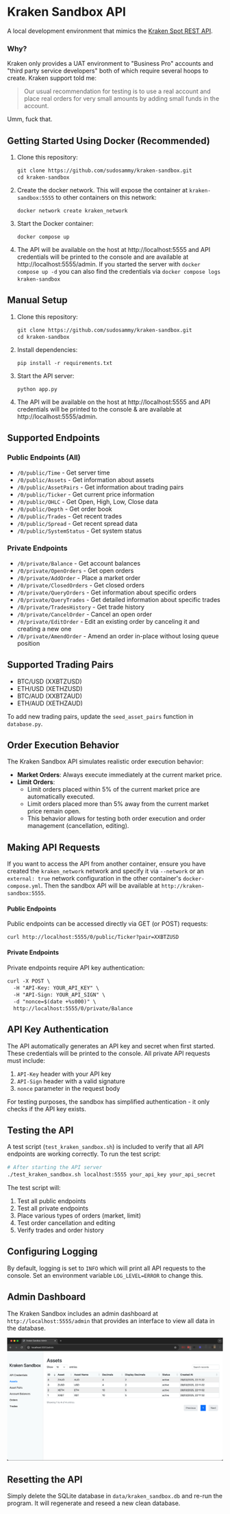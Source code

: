 # Kraken Sandbox API

A local development environment that mimics the [Kraken Spot REST API](https://docs.kraken.com/api/docs/rest-api/add-order).

### Why?
Kraken only provides a UAT environment to "Business Pro" accounts and "third party service developers" both of which require several hoops to create. Kraken support told me:

>Our usual recommendation for testing is to use a real account and place real orders for very small amounts by adding small funds in the account.

Umm, fuck that.

## Getting Started Using Docker (Recommended)

1. Clone this repository:
   ```
   git clone https://github.com/sudosammy/kraken-sandbox.git
   cd kraken-sandbox
   ```

2. Create the docker network. This will expose the container at `kraken-sandbox:5555` to other containers on this network:
   ```
   docker network create kraken_network
   ```

3. Start the Docker container:
   ```
   docker compose up
   ```

4. The API will be available on the host at http://localhost:5555 and API credentials will be printed to the console and are available at http://localhost:5555/admin. If you started the server with `docker compose up -d` you can also find the credentials via `docker compose logs kraken-sandbox`

## Manual Setup

1. Clone this repository:
   ```
   git clone https://github.com/sudosammy/kraken-sandbox.git
   cd kraken-sandbox
   ```

2. Install dependencies:
   ```
   pip install -r requirements.txt
   ```

3. Start the API server:
   ```
   python app.py
   ```

4. The API will be available on the host at http://localhost:5555 and API credentials will be printed to the console & are available at http://localhost:5555/admin.

## Supported Endpoints

### Public Endpoints (All)
- `/0/public/Time` - Get server time
- `/0/public/Assets` - Get information about assets
- `/0/public/AssetPairs` - Get information about trading pairs
- `/0/public/Ticker` - Get current price information
- `/0/public/OHLC` - Get Open, High, Low, Close data
- `/0/public/Depth` - Get order book
- `/0/public/Trades` - Get recent trades
- `/0/public/Spread` - Get recent spread data
- `/0/public/SystemStatus` - Get system status

### Private Endpoints
- `/0/private/Balance` - Get account balances
- `/0/private/OpenOrders` - Get open orders
- `/0/private/AddOrder` - Place a market order
- `/0/private/ClosedOrders` - Get closed orders
- `/0/private/QueryOrders` - Get information about specific orders
- `/0/private/QueryTrades` - Get detailed information about specific trades
- `/0/private/TradesHistory` - Get trade history
- `/0/private/CancelOrder` - Cancel an open order
- `/0/private/EditOrder` - Edit an existing order by canceling it and creating a new one
- `/0/private/AmendOrder` - Amend an order in-place without losing queue position

## Supported Trading Pairs

- BTC/USD (XXBTZUSD)
- ETH/USD (XETHZUSD)
- BTC/AUD (XXBTZAUD)
- ETH/AUD (XETHZAUD)

To add new trading pairs, update the `seed_asset_pairs` function in `database.py`.

## Order Execution Behavior

The Kraken Sandbox API simulates realistic order execution behavior:

- **Market Orders**: Always execute immediately at the current market price.
- **Limit Orders**: 
  - Limit orders placed within 5% of the current market price are automatically executed.
  - Limit orders placed more than 5% away from the current market price remain open.
  - This behavior allows for testing both order execution and order management (cancellation, editing).

## Making API Requests

If you want to access the API from another container, ensure you have created the `kraken_network` network and specify it via `--network` or an `external: true` network configuration in the other container's `docker-compose.yml`. Then the sandbox API will be available at `http://kraken-sandbox:5555`.

#### Public Endpoints

Public endpoints can be accessed directly via GET (or POST) requests:

```
curl http://localhost:5555/0/public/Ticker?pair=XXBTZUSD
```

#### Private Endpoints

Private endpoints require API key authentication:

```
curl -X POST \
  -H "API-Key: YOUR_API_KEY" \
  -H "API-Sign: YOUR_API_SIGN" \
  -d "nonce=$(date +%s000)" \
  http://localhost:5555/0/private/Balance
```

## API Key Authentication

The API automatically generates an API key and secret when first started. These credentials will be printed to the console. All private API requests must include:

1. `API-Key` header with your API key
2. `API-Sign` header with a valid signature
3. `nonce` parameter in the request body

For testing purposes, the sandbox has simplified authentication - it only checks if the API key exists.

## Testing the API

A test script (`test_kraken_sandbox.sh`) is included to verify that all API endpoints are working correctly. To run the test script:

```bash
# After starting the API server
./test_kraken_sandbox.sh localhost:5555 your_api_key your_api_secret
```

The test script will:
1. Test all public endpoints
2. Test all private endpoints
3. Place various types of orders (market, limit)
4. Test order cancellation and editing
5. Verify trades and order history

## Configuring Logging

By default, logging is set to `INFO` which will print all API requests to the console. Set an environment variable `LOG_LEVEL=ERROR` to change this.

## Admin Dashboard

The Kraken Sandbox includes an admin dashboard at `http://localhost:5555/admin` that provides an interface to view all data in the database.

![Kraken Sandbox Admin Dashboard](static/sandbox-sc.png)

## Resetting the API

Simply delete the SQLite database in `data/kraken_sandbox.db` and re-run the program. It will regenerate and reseed a new clean database.